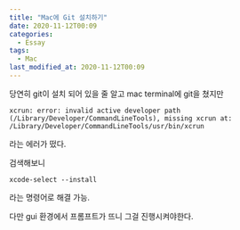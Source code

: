 ```yaml
---
title: "Mac에 Git 설치하기"
date: 2020-11-12T00:09
categories:
  - Essay
tags:
  - Mac
last_modified_at: 2020-11-12T00:09
---
```


당연히 git이 설치 되어 있을 줄 알고 mac terminal에 git을 쳤지만 

```
xcrun: error: invalid active developer path (/Library/Developer/CommandLineTools), missing xcrun at: /Library/Developer/CommandLineTools/usr/bin/xcrun
```
라는 에러가 떴다.

검색해보니 

```
xcode-select --install
```
라는 명령어로 해결 가능.

다만 gui 환경에서 프롬프트가 뜨니 그걸 진행시켜야한다.
